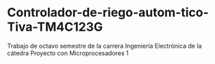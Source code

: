 # Controlador-de-riego-autom-tico-Tiva-TM4C123G
Trabajo de octavo semestre de la carrera Ingeniería Electrónica de la cátedra Proyecto con Microprocesadores 1
